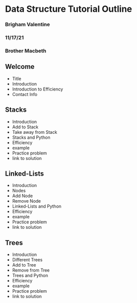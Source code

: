 # Data Structure Tutorial Outline
### Brigham Valentine
### 11/17/21
### Brother Macbeth


## Welcome
* Title
* Introduction
* Introduction to Efficiency
* Contact Info

## Stacks
* Introduction
* Add to Stack
* Take away from Stack
* Stacks and Python
* Efficiency
* example
* Practice problem
* link to solution

## Linked-Lists
* Introduction
* Nodes
* Add Node
* Remove Node
* Linked-Lists and Python
* Efficiency
* example
* Practice problem
* link to solution

## Trees
* Introduction
* Different Trees
* Add to Tree
* Remove from Tree
* Trees and Python
* Efficiency
* example
* Practice problem
* link to solution